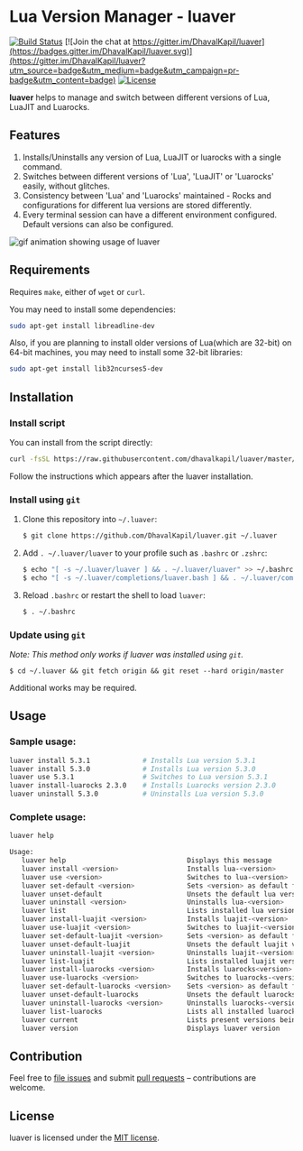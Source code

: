 # Lua Version Manager - luaver

[![Build Status](https://travis-ci.org/DhavalKapil/luaver.svg?branch=master)](https://travis-ci.org/DhavalKapil/luaver) [![Join the chat at https://gitter.im/DhavalKapil/luaver](https://badges.gitter.im/DhavalKapil/luaver.svg)](https://gitter.im/DhavalKapil/luaver?utm_source=badge&utm_medium=badge&utm_campaign=pr-badge&utm_content=badge) [![License](http://img.shields.io/badge/Licence-MIT-brightgreen.svg)](LICENSE.md)

**luaver** helps to manage and switch between different versions of Lua, LuaJIT and Luarocks.

## Features

1. Installs/Uninstalls any version of Lua, LuaJIT or luarocks with a single command.
2. Switches between different versions of 'Lua', 'LuaJIT' or 'Luarocks' easily, without glitches.
3. Consistency between 'Lua' and 'Luarocks' maintained - Rocks and configurations for different lua versions are stored differently.
4. Every terminal session can have a different environment configured. Default versions can also be configured.

![gif animation showing usage of luaver](http://i.imgur.com/dCCvNfR.gif)

## Requirements

Requires `make`, either of `wget` or `curl`.

You may need to install some dependencies:

```sh
sudo apt-get install libreadline-dev 
```

Also, if you are planning to install older versions of Lua(which are 32-bit) on 64-bit machines, you may need to install some 32-bit libraries: 

```sh
sudo apt-get install lib32ncurses5-dev
```

## Installation

### Install script

You can install from the script directly:

```sh
curl -fsSL https://raw.githubusercontent.com/dhavalkapil/luaver/master/install.sh | sh -- -r v1.0.0
```

Follow the instructions which appears after the luaver installation.

### Install using `git`

1. Clone this repository into `~/.luaver`:

    ```sh
    $ git clone https://github.com/DhavalKapil/luaver.git ~/.luaver
    ```

2. Add `. ~/.luaver/luaver` to your profile such as `.bashrc` or `.zshrc`:

    ```sh
    $ echo "[ -s ~/.luaver/luaver ] && . ~/.luaver/luaver" >> ~/.bashrc
    $ echo "[ -s ~/.luaver/completions/luaver.bash ] && . ~/.luaver/completions/luaver.bash"" >> ~/.bashrc
    ```

3. Reload `.bashrc` or restart the shell to load `luaver`:

   ```sh
   $ . ~/.bashrc
   ```

### Update using `git`

_Note: This method only works if luaver was installed using `git`._

```
$ cd ~/.luaver && git fetch origin && git reset --hard origin/master
```

Additional works may be required.

## Usage

### Sample usage:

```sh
luaver install 5.3.1             # Installs Lua version 5.3.1
luaver install 5.3.0             # Installs Lua version 5.3.0
luaver use 5.3.1                 # Switches to Lua version 5.3.1
luaver install-luarocks 2.3.0    # Installs Luarocks version 2.3.0
luaver uninstall 5.3.0           # Uninstalls Lua version 5.3.0
```

### Complete usage:

```sh
luaver help

Usage:
   luaver help                              Displays this message
   luaver install <version>                 Installs lua-<version>
   luaver use <version>                     Switches to lua-<version>
   luaver set-default <version>             Sets <version> as default for lua
   luaver unset-default                     Unsets the default lua version
   luaver uninstall <version>               Uninstalls lua-<version>
   luaver list                              Lists installed lua versions
   luaver install-luajit <version>          Installs luajit-<version>
   luaver use-luajit <version>              Switches to luajit-<version>
   luaver set-default-luajit <version>      Sets <version> as default for luajit
   luaver unset-default-luajit              Unsets the default luajit version
   luaver uninstall-luajit <version>        Uninstalls luajit-<version>
   luaver list-luajit                       Lists installed luajit versions
   luaver install-luarocks <version>        Installs luarocks<version>
   luaver use-luarocks <version>            Switches to luarocks-<version>
   luaver set-default-luarocks <version>    Sets <version> as default for luarocks
   luaver unset-default-luarocks            Unsets the default luarocks version
   luaver uninstall-luarocks <version>      Uninstalls luarocks-<version>
   luaver list-luarocks                     Lists all installed luarocks versions
   luaver current                           Lists present versions being used
   luaver version                           Displays luaver version
```

## Contribution

Feel free to [file issues](https://github.com/DhavalKapil/luaver/issues) and submit [pull requests](https://github.com/DhavalKapil/luaver/pulls) – contributions are welcome.

## License

luaver is licensed under the [MIT license](http://dhaval.mit-license.org/).
